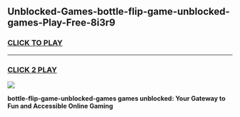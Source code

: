 
## Unblocked-Games-bottle-flip-game-unblocked-games-Play-Free-8i3r9
<h3>
<a href="https://premium76.site?title=bottle-flip-game-unblocked-games&ref=09A">CLICK TO PLAY</a></h3>
<hr>

<h3>
<a href="https://premium76.site?title=bottle-flip-game-unblocked-games&ref=09A">CLICK 2 PLAY</a>
  
</h3>

<a href="https://premium76.site?title=bottle-flip-game-unblocked-games&ref=09A"><img src="https://clearcache.store/games.png"></a>


**bottle-flip-game-unblocked-games games unblocked: Your Gateway to Fun and Accessible Online Gaming**
